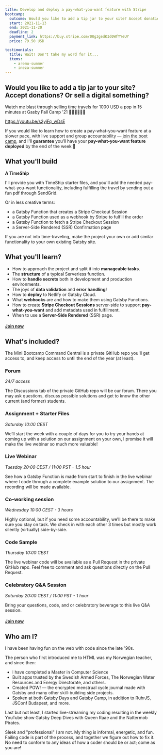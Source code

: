 ```yaml
---
title: Develop and deploy a pay-what-you-want feature with Stripe
bootcamp:
  outcome: Would you like to add a tip jar to your site? Accept donations? Or sell a digital something?
  start: 2021-11-13
  end: 2021-11-20
  deadline: 2
  payment_link: https://buy.stripe.com/00g3gedKId0WfYYeUY
  price: 79.50 USD

testimonials:
  title: Wait! Don't take my word for it...
  items:
    - aremu-summer
    - ineza-summer
---
```


## Would you like to add a tip jar to your site? Accept donations? Or sell a digital something?

Watch me blast through selling time travels for 1000 USD a pop in 15 minutes at Gasby Fall Camp&nbsp;'21&nbsp;🏃‍♀️🏃‍♀️🏃‍♀️

https://youtu.be/s2yjFq_wDsE

If you would like to learn how to create a pay-what-you-want feature at a slower pace, with live support and group accountability — [join the boot camp](#join), and I'll **guarantee** you'll have your **pay-what-you-want feature deployed** by the end of the week 💪

## What you'll build

**A TimeShip**

I'll provide you with TimeShip starter files, and you'll add the needed pay-what-you-want functionality, including fulfilling the travel by sending out a fun pdf through SendGrid.

Or in less creative terms:

- a Gatsby Function that creates a Stripe Checkout Session
- a Gatsby Function used as a webhook by Stripe to fulfill the order
- a Gatsby Function to fetch a Stripe Checkout Session
- a Server-Side Rendered (SSR) Confirmation page

If you are not into time-traveling, make the project your own or add similar functionality to your own existing Gatsby site.

## What you'll learn?

- How to approach the project and split it into **manageable tasks**.
- The **structure** of a typical Serverless function.
- How to **handle secrets** both in development and production environments.
- The joys of **data validation** and **error handling**!
- How to **deploy** to Netlify or Gatsby Cloud.
- What **webhooks** are and how to make them using Gatsby Functions.
- How to create **Stripe Checkout Sessions** server-side to support **pay-what-you-want** and add metadata used in fulfillment.
- When to use a **Server-Side Rendered** (SSR) page.

#### [Join now](#join)

## What's included?

The Mini Bootcamp Command Central is a private GitHub repo you'll get access to, and keep access to until the end of the year (at least).

### Forum

_24/7 access_

The Discussions tab of the private GitHub repo will be our forum. There you may ask questions, discuss possible solutions and get to know the other current (and former) students.

### Assignment + Starter Files

_Saturday 10:00 CEST_

We’ll start the week with a couple of days for you to try your hands at coming up with a solution on our assignment on your own, I promise it will make the live webinar so much more valuable!

### Live Webinar

_Tuesday 20:00 CEST / 11:00 PST - 1.5 hour_

See how a Gatsby Function is made from start to finish in the live webinar where I code through a complete example solution to our assignment. The recording will be made available.

### Co-working session

_Wednesday 10:00 CEST - 3 hours_

Highly optional, but if you need some accountability, we'll be there to make sure you stay on task. We check in with each other 3 times but mostly work silently (virtually) side-by-side.

### Code Sample

_Thursday 10:00 CEST_

The live webinar code will be available as a Pull Request in the private GitHub repo. Feel free to comment and ask questions directly on the Pull Request.

### Celebratory Q&A Session

_Saturday 20:00 CEST / 11:00 PST - 1 hour_

Bring your questions, code, and or celebratory beverage to this live Q&A session.

#### [Join now](#join)

## Who am I?

I have been having fun on the web with code since the late '90s.

The person who first introduced me to HTML was my Norwegian teacher, and since then:

- I have completed a Master in Computer Science
- Built apps trusted by the Swedish Armed Forces, The Norwegian Water Resources and Energy Directorate, and others.
- Created POW! — the encrypted menstrual cycle journal made with Gatsby and many other skill-building side projects.
- Spoken at both Gatsby Days and Gatsby Camp, in addition to RuhrJS, JSConf Budapest, and more.

Last but not least, I started live-streaming my coding resulting in the weekly YouTube show Gatsby Deep Dives with Queen Raae and the Nattermob Pirates.

Sleek and "professional" I am not. My thing is informal, energetic, and fun. Failing code is part of the process, and together we figure out how to fix it. No need to conform to any ideas of how a coder should be or act; come as you are!
